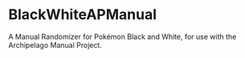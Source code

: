# BlackWhiteAPManual
A Manual Randomizer for Pokémon Black and White, for use with the Archipelago Manual Project.
